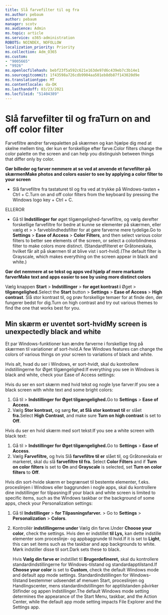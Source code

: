 ```yaml
---
title: Slå farvefilter til og fra
ms.author: pebaum
author: pebaum
manager: scotv
ms.audience: Admin
ms.topic: article
ms.service: o365-administration
ROBOTS: NOINDEX, NOFOLLOW
localization_priority: Priority
ms.collection: Adm_O365
ms.custom:
- "9005665"
- "9926"
ms.openlocfilehash: bebf23f5a592c621e163de97d6c439eb7c3b14e1
ms.sourcegitcommit: 1f43598a726cdb9904aa501eb8db87f143020d9e
ms.translationtype: MT
ms.contentlocale: da-DK
ms.lasthandoff: 03/23/2021
ms.locfileid: "51404389"
---
```

# <a name="turn-on-and-off-color-filter"></a><span data-ttu-id="9bfe9-102">Slå farvefilter til og fra</span><span class="sxs-lookup"><span data-stu-id="9bfe9-102">Turn on and off color filter</span></span>

<span data-ttu-id="9bfe9-103">Farvefiltre ændrer farvepaletten på skærmen og kan hjælpe dig med at skelne mellem ting, der kun er forskellige efter farve.</span><span class="sxs-lookup"><span data-stu-id="9bfe9-103">Color filters change the color palette on the screen and can help you distinguish between things that differ only by color.</span></span>

<span data-ttu-id="9bfe9-104">**Gør billeder og farver nemmere at se ved at anvende et farvefilter på skærmen**</span><span class="sxs-lookup"><span data-stu-id="9bfe9-104">**Make photos and colors easier to see by applying a color filter to your screen**</span></span>

- <span data-ttu-id="9bfe9-105">Slå farvefiltre fra tastaturet til og fra ved at trykke på Windows-tasten + Ctrl + C.</span><span class="sxs-lookup"><span data-stu-id="9bfe9-105">Turn on and off color filters from the keyboard by pressing the Windows logo key + Ctrl + C.</span></span> 

<span data-ttu-id="9bfe9-106">ELLER</span><span class="sxs-lookup"><span data-stu-id="9bfe9-106">OR</span></span>

- <span data-ttu-id="9bfe9-107">Gå til **Indstillinger for** øget tilgængelighed-farvefiltre, og vælg derefter forskellige farvefiltre for bedre at kunne se elementer på skærmen, eller vælg et  >    >  farveblindhedsfilter for at gøre farverne mere tydelige.</span><span class="sxs-lookup"><span data-stu-id="9bfe9-107">Go to **Settings** > **Ease of Access** > **Color Filters**, and then select various color filters to better see elements of the screen, or select a colorblindness filter to make colors more distinct.</span></span>  <span data-ttu-id="9bfe9-108">(Standardfilteret er Gråtoneskala, hvilket får alt på skærmen til at blive vist i sort-hvid).</span><span class="sxs-lookup"><span data-stu-id="9bfe9-108">(The default filter is Grayscale, which makes everything on the screen appear in black and white.)</span></span>

<span data-ttu-id="9bfe9-109">**Gør det nemmere at se tekst og apps ved hjælp af mere markante farver**</span><span class="sxs-lookup"><span data-stu-id="9bfe9-109">**Make text and apps easier to see by using more distinct colors**</span></span>  

<span data-ttu-id="9bfe9-110">Vælg knappen **Start** > **Indstillinger**  >  **for øget kontrast i** Øget  >  **tilgængelighed.**</span><span class="sxs-lookup"><span data-stu-id="9bfe9-110">Select the **Start** button > **Settings** > **Ease of Access** > **High contrast**.</span></span> <span data-ttu-id="9bfe9-111">Slå stor kontrast til, og prøv forskellige temaer for at finde den, der fungerer bedst for dig.</span><span class="sxs-lookup"><span data-stu-id="9bfe9-111">Turn on high contrast and try out various themes to find the one that works best for you.</span></span>

## <a name="my-screen-is-unexpectedly-black-and-white"></a><span data-ttu-id="9bfe9-112">Min skærm er uventet sort-hvid</span><span class="sxs-lookup"><span data-stu-id="9bfe9-112">My screen is unexpectedly black and white</span></span>

<span data-ttu-id="9bfe9-113">Et par Windows-funktioner kan ændre farverne i forskellige ting på skærmen til variationer af sort-hvid.</span><span class="sxs-lookup"><span data-stu-id="9bfe9-113">A few Windows features can change the colors of various things on your screen to variations of black and white.</span></span>

<span data-ttu-id="9bfe9-114">Hvis alt, hvad du ser i Windows, er sort-hvidt, skal du kontrollere indstillingerne for Øget tilgængelighed:</span><span class="sxs-lookup"><span data-stu-id="9bfe9-114">If everything you see in Windows is black and white, check your Ease of Access settings:</span></span>

<span data-ttu-id="9bfe9-115">Hvis du ser en sort skærm med hvid tekst og nogle lyse farver:</span><span class="sxs-lookup"><span data-stu-id="9bfe9-115">If you see a black screen with white text and some bright colors:</span></span>  

1. <span data-ttu-id="9bfe9-116">Gå til  >  **Indstillinger for Øget tilgængelighed.**</span><span class="sxs-lookup"><span data-stu-id="9bfe9-116">Go to **Settings** > **Ease of Access**.</span></span>  
1. <span data-ttu-id="9bfe9-117">Vælg **Stor kontrast,** og sørg **for, at Slå stor kontrast til** er slået **fra.**</span><span class="sxs-lookup"><span data-stu-id="9bfe9-117">Select **High Contrast**, and make sure **Turn on high contrast** is set to **Off**.</span></span>

<span data-ttu-id="9bfe9-118">Hvis du ser en hvid skærm med sort tekst:</span><span class="sxs-lookup"><span data-stu-id="9bfe9-118">If you see a white screen with black text:</span></span>  

1. <span data-ttu-id="9bfe9-119">Gå til  >  **Indstillinger for Øget tilgængelighed.**</span><span class="sxs-lookup"><span data-stu-id="9bfe9-119">Go to **Settings** > **Ease of Access**.</span></span>  
1. <span data-ttu-id="9bfe9-120">Vælg **Farvefiltre,** og hvis Slå  **farvefiltre til er** slået til, og Gråtoneskala er markeret, skal du slå **farvefiltre til fra.** </span><span class="sxs-lookup"><span data-stu-id="9bfe9-120">Select **Color Filters** and if **Turn on color filters** is set to **On** and **Grayscale** is selected, set **Turn on color filters** to **Off**.</span></span>

<span data-ttu-id="9bfe9-121">Hvis din sort-hvide skærm er begrænset til bestemte elementer, f.eks. proceslinjen i Windows eller baggrunden i nogle apps, skal du kontrollere dine indstillinger for tilpasning:</span><span class="sxs-lookup"><span data-stu-id="9bfe9-121">If your black and white screen is limited to specific items, such as the Windows taskbar or the background of some apps, check your Personalization settings:</span></span>

1. <span data-ttu-id="9bfe9-122">Gå til **Indstillinger**  >  **for Tilpasningsfarver.**  >  </span><span class="sxs-lookup"><span data-stu-id="9bfe9-122">Go to **Settings** > **Personalization** > **Colors**.</span></span>

1. <span data-ttu-id="9bfe9-123">Kontrollér **indstillingerne under** Vælg din farve.</span><span class="sxs-lookup"><span data-stu-id="9bfe9-123">Under **Choose your color**, check the settings.</span></span> <span data-ttu-id="9bfe9-124">Hvis den er indstillet **til Lys,** kan dette indstille elementer som proceslinje- og appbaggrunde til hvid.</span><span class="sxs-lookup"><span data-stu-id="9bfe9-124">If it is set to **Light**, this can set items such as the taskbar and app backgrounds to white.</span></span> <span data-ttu-id="9bfe9-125">Mørk indstiller disse til sort.</span><span class="sxs-lookup"><span data-stu-id="9bfe9-125">Dark sets these to black.</span></span>  

    <span data-ttu-id="9bfe9-126">Hvis **Vælg din farve er** indstillet til **Brugerdefineret,** skal du kontrollere standardindstillingerne for Windows-tilstand og standardapptilstand.</span><span class="sxs-lookup"><span data-stu-id="9bfe9-126">If **Choose your color** is set to **Custom**, check the default Windows mode and default app mode settings.</span></span> <span data-ttu-id="9bfe9-127">Standardindstillingen for Windows-tilstand bestemmer udseendet af menuen Start, proceslinjen og Handlingscenter, mens standardindstillingen for apptilstanden påvirker Stifinder og appen Indstillinger.</span><span class="sxs-lookup"><span data-stu-id="9bfe9-127">The default Windows mode setting determines the appearance of the Start Menu, taskbar, and the Action Center, while the default app mode setting impacts File Explorer and the Settings app.</span></span>


